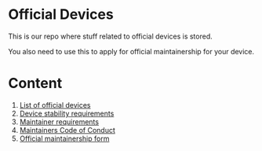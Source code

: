 # Official Devices

This is our repo where stuff related to official devices is stored.

You also need to use this to apply for official maintainership for your device.

# Content

1. [List of official devices](devices.md)
2. [Device stability requirements](https://github.com/auroraOSP/official_devices/blob/main/docs/devicereq.md)
3. [Maintainer requirements](https://github.com/auroraOSP/official_devices/blob/main/docs/maintainerreq.md)
4. [Maintainers Code of Conduct](https://github.com/auroraOSP/official_devices/blob/main/docs/conduct.md)
5. [Official maintainership form](https://github.com/auroraOSP/official_devices/issues/new/choose)
